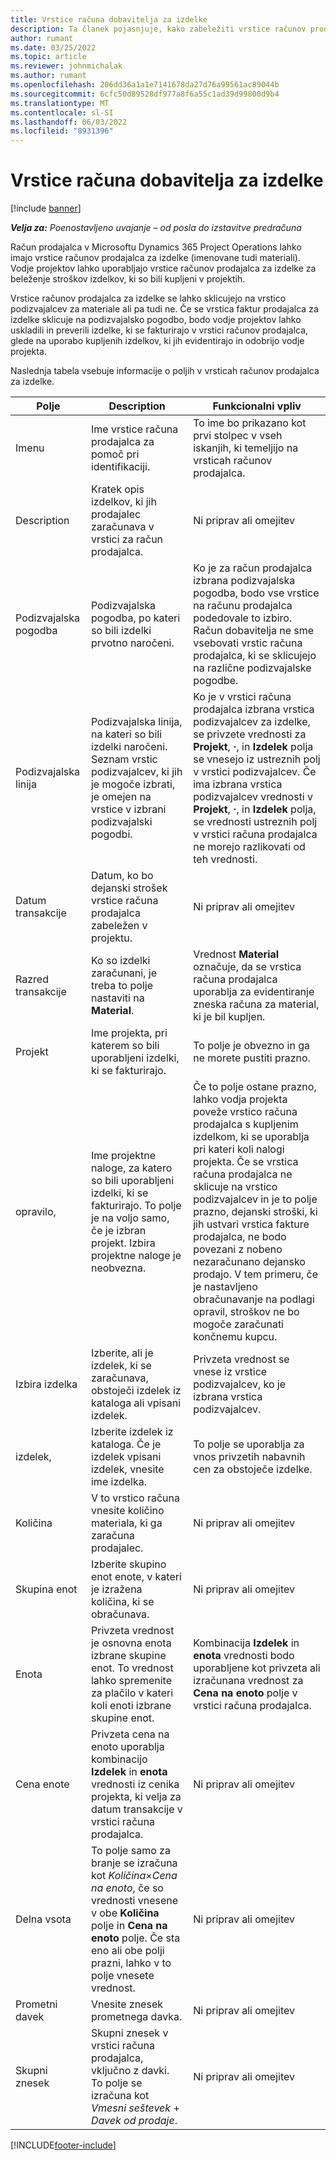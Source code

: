 ```yaml
---
title: Vrstice računa dobavitelja za izdelke
description: Ta članek pojasnjuje, kako zabeležiti vrstice računov prodajalca za izdelke in uporabiti različna polja za beleženje nakupov izdelkov pri prodajalcih.
author: rumant
ms.date: 03/25/2022
ms.topic: article
ms.reviewer: johnmichalak
ms.author: rumant
ms.openlocfilehash: 206dd36a1a1e7141678da27d76a99561ac89044b
ms.sourcegitcommit: 6cfc50d89528df977a8f6a55c1ad39d99800d9b4
ms.translationtype: MT
ms.contentlocale: sl-SI
ms.lasthandoff: 06/03/2022
ms.locfileid: "8931396"
---
```

# <a name="vendor-invoice-lines-for-products"></a>Vrstice računa dobavitelja za izdelke

[!include [banner](../../includes/dataverse-preview.md)]

_**Velja za:** Poenostavljeno uvajanje – od posla do izstavitve predračuna_

Račun prodajalca v Microsoftu Dynamics 365 Project Operations lahko imajo vrstice računov prodajalca za izdelke (imenovane tudi materiali). Vodje projektov lahko uporabljajo vrstice računov prodajalca za izdelke za beleženje stroškov izdelkov, ki so bili kupljeni v projektih.

Vrstice računov prodajalca za izdelke se lahko sklicujejo na vrstico podizvajalcev za materiale ali pa tudi ne. Če se vrstica faktur prodajalca za izdelke sklicuje na podizvajalsko pogodbo, bodo vodje projektov lahko uskladili in preverili izdelke, ki se fakturirajo v vrstici računov prodajalca, glede na uporabo kupljenih izdelkov, ki jih evidentirajo in odobrijo vodje projekta.

Naslednja tabela vsebuje informacije o poljih v vrsticah računov prodajalca za izdelke.

| Polje | Description | Funkcionalni vpliv |
| --- | --- | --- |
| Imenu | Ime vrstice računa prodajalca za pomoč pri identifikaciji. | To ime bo prikazano kot prvi stolpec v vseh iskanjih, ki temeljijo na vrsticah računov prodajalca. |
| Description | Kratek opis izdelkov, ki jih prodajalec zaračunava v vrstici za račun prodajalca. | Ni priprav ali omejitev |
| Podizvajalska pogodba | Podizvajalska pogodba, po kateri so bili izdelki prvotno naročeni. | Ko je za račun prodajalca izbrana podizvajalska pogodba, bodo vse vrstice na računu prodajalca podedovale to izbiro. Račun dobavitelja ne sme vsebovati vrstic računa prodajalca, ki se sklicujejo na različne podizvajalske pogodbe. |
| Podizvajalska linija | Podizvajalska linija, na kateri so bili izdelki naročeni. Seznam vrstic podizvajalcev, ki jih je mogoče izbrati, je omejen na vrstice v izbrani podizvajalski pogodbi. | Ko je v vrstici računa prodajalca izbrana vrstica podizvajalcev za izdelke, se privzete vrednosti za **Projekt**, **·**, in **Izdelek** polja se vnesejo iz ustreznih polj v vrstici podizvajalcev. Če ima izbrana vrstica podizvajalcev vrednosti v **Projekt**, **·**, in **Izdelek** polja, se vrednosti ustreznih polj v vrstici računa prodajalca ne morejo razlikovati od teh vrednosti. |
| Datum transakcije | Datum, ko bo dejanski strošek vrstice računa prodajalca zabeležen v projektu. | Ni priprav ali omejitev|
| Razred transakcije | Ko so izdelki zaračunani, je treba to polje nastaviti na **Material**. | Vrednost **Material** označuje, da se vrstica računa prodajalca uporablja za evidentiranje zneska računa za material, ki je bil kupljen. |
| Projekt | Ime projekta, pri katerem so bili uporabljeni izdelki, ki se fakturirajo. | To polje je obvezno in ga ne morete pustiti prazno. |
| opravilo, | Ime projektne naloge, za katero so bili uporabljeni izdelki, ki se fakturirajo. To polje je na voljo samo, če je izbran projekt. Izbira projektne naloge je neobvezna. | Če to polje ostane prazno, lahko vodja projekta poveže vrstico računa prodajalca s kupljenim izdelkom, ki se uporablja pri kateri koli nalogi projekta. Če se vrstica računa prodajalca ne sklicuje na vrstico podizvajalcev in je to polje prazno, dejanski stroški, ki jih ustvari vrstica fakture prodajalca, ne bodo povezani z nobeno nezaračunano dejansko prodajo. V tem primeru, če je nastavljeno obračunavanje na podlagi opravil, stroškov ne bo mogoče zaračunati končnemu kupcu. |
| Izbira izdelka | Izberite, ali je izdelek, ki se zaračunava, obstoječi izdelek iz kataloga ali vpisani izdelek. | Privzeta vrednost se vnese iz vrstice podizvajalcev, ko je izbrana vrstica podizvajalcev. |
| izdelek, | Izberite izdelek iz kataloga. Če je izdelek vpisani izdelek, vnesite ime izdelka. | To polje se uporablja za vnos privzetih nabavnih cen za obstoječe izdelke. |
| Količina | V to vrstico računa vnesite količino materiala, ki ga zaračuna prodajalec. | Ni priprav ali omejitev |
| Skupina enot | Izberite skupino enot enote, v kateri je izražena količina, ki se obračunava. | Ni priprav ali omejitev |
| Enota | Privzeta vrednost je osnovna enota izbrane skupine enot. To vrednost lahko spremenite za plačilo v kateri koli enoti izbrane skupine enot. | Kombinacija **Izdelek** in **enota** vrednosti bodo uporabljene kot privzeta ali izračunana vrednost za **Cena na enoto** polje v vrstici računa prodajalca. |
| Cena enote | Privzeta cena na enoto uporablja kombinacijo **Izdelek** in **enota** vrednosti iz cenika projekta, ki velja za datum transakcije v vrstici računa prodajalca. | Ni priprav ali omejitev |
| Delna vsota | To polje samo za branje se izračuna kot *Količina*&times;*Cena na enoto*, če so vrednosti vnesene v obe **Količina** polje in **Cena na enoto** polje. Če sta eno ali obe polji prazni, lahko v to polje vnesete vrednost. | Ni priprav ali omejitev |
| Prometni davek | Vnesite znesek prometnega davka. | Ni priprav ali omejitev |
| Skupni znesek | Skupni znesek v vrstici računa prodajalca, vključno z davki. To polje se izračuna kot *Vmesni seštevek* + *Davek od prodaje*. | Ni priprav ali omejitev |

[!INCLUDE[footer-include](../../includes/footer-banner.md)]
